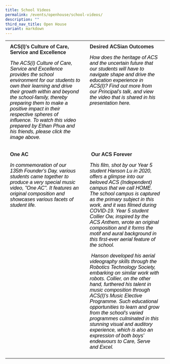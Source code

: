 ```yaml
---
title: School Videos
permalink: /events/openhouse/school-videos/
description: ""
third_nav_title: Open House
variant: markdown
---
```

<table width="100%" style="box-sizing: border-box; border-collapse: collapse; min-width: 500px; margin-top: 0px; color: rgb(0, 0, 0); font-family: Arial, sans-serif; font-size: 16px; font-style: normal; font-variant-ligatures: normal; font-variant-caps: normal; font-weight: 400; letter-spacing: normal; orphans: 2; text-align: start; text-transform: none; white-space: normal; widows: 2; word-spacing: 0px; -webkit-text-stroke-width: 0px; text-decoration-thickness: initial; text-decoration-style: initial; text-decoration-color: initial;"><tbody style="box-sizing: border-box; margin-top: 0px;"><tr style="box-sizing: border-box;"><td width="33%" style="box-sizing: border-box; border-collapse: collapse; padding: 10px 15px; line-height: 18px; margin-top: 0px; vertical-align: top;"><a href="https://youtu.be/NE_3gusdW2whttps://youtu.be/NE_3gusdW2w" target="_blank" rel="noopener noreferrer" style="box-sizing: border-box; background-color: transparent; font-size: 1em; font-family: Arial, sans-serif !important; text-decoration: none; margin-top: 0px;"><strong style="box-sizing: border-box; font-weight: bolder; margin-top: 0px;">ACS(I)'s Culture of Care, Service and Excellence</strong></a><p style="box-sizing: border-box;"></p><p style="box-sizing: border-box;"><em style="box-sizing: border-box; margin-top: 0px;">The ACS(I) Culture of Care, Service and Excellence provides the school environment for our students to own their learning and drive their growth within and beyond the school-family, thereby preparing them to make a positive impact in their respective spheres of influence. To watch this video prepared by Ethan Phua and his friends, please click the image above.</em></p></td><td width="33%" style="box-sizing: border-box; border-collapse: collapse; padding: 10px 15px; line-height: 18px; vertical-align: top;"><a href="https://youtu.be/zwO0XDBeYCg" target="_blank" rel="noopener noreferrer" style="box-sizing: border-box; background-color: transparent; font-size: 1em; font-family: Arial, sans-serif !important; text-decoration: none; margin-top: 0px;"><strong style="box-sizing: border-box; font-weight: bolder; margin-top: 0px;">Desired&nbsp;ACSian Outcomes&nbsp;</strong></a><p style="box-sizing: border-box;"></p>
        <p><em>How does the heritage of ACS and the uncertain future that our students will have to navigate shape and drive the education experience in ACS(I)? Find out more from our Principal's talk, and view the video that is shared in his presentation here.</em> </p>        <p style="box-sizing: border-box;">&nbsp;</p></td></tr><tr style="box-sizing: border-box;"><td style="box-sizing: border-box; border-collapse: collapse; padding: 10px 15px; line-height: 18px; margin-top: 0px; vertical-align: top;"><a href="https://youtu.be/k6gpoKzOCps" target="_blank" rel="noopener noreferrer" style="box-sizing: border-box; background-color: transparent; font-size: 1em; font-family: Arial, sans-serif !important; text-decoration: none; margin-top: 0px;"><strong style="box-sizing: border-box; font-weight: bolder; margin-top: 0px;">One AC</strong></a><p style="box-sizing: border-box;"></p><p style="box-sizing: border-box;"><em style="box-sizing: border-box; margin-top: 0px;">In commemoration of our 135th Founder's Day, various students came together to produce a very special music video, "One AC". It features an original composition and showcases various facets of student life.</em></p></td><td style="box-sizing: border-box; border-collapse: collapse; padding: 10px 15px; line-height: 18px; vertical-align: top;">&nbsp;<a href="https://www.youtube.com/watch?v=byysKM_y4o8" target="_blank" rel="noopener noreferrer" style="box-sizing: border-box; background-color: transparent; font-size: 1em; font-family: Arial, sans-serif !important; text-decoration: none; margin-top: 0px;"><strong style="box-sizing: border-box; font-weight: bolder; margin-top: 0px;">Our ACS Forever</strong></a><p style="box-sizing: border-box;"></p><p style="box-sizing: border-box;"><em style="box-sizing: border-box; margin-top: 0px;">This film, shot by our Year 5 student Hanson Lu in 2020, offers a glimpse into our beloved ACS (Independent) campus that we call HOME. The school campus is captured as the primary subject in this work, and it was filmed during COVID-19. Year 5 student Collier Ow, inspired by the ACS Anthem, wrote an original composition and it forms the motif and aural background in this first-ever aerial feature of the school.</em></p><p style="box-sizing: border-box;"><em style="box-sizing: border-box; margin-top: 0px;">&nbsp;</em><em style="box-sizing: border-box;">Hanson developed his aerial videography skills through the Robotics Technology Society, embarking on similar work with robots. Collier, on the other hand, furthered his talent in music composition through ACS(I)'s Music Elective Programme. Such educational opportunities to learn and grow from the school's varied programmes culminated in this stunning visual and auditory experience, which is also an expression of both boys' endeavours to Care, Serve and Excel.</em></p></td></tr></tbody></table>